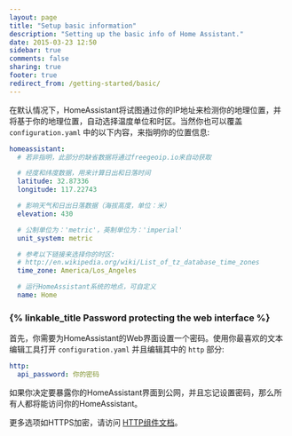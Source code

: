 ```yaml
---
layout: page
title: "Setup basic information"
description: "Setting up the basic info of Home Assistant."
date: 2015-03-23 12:50
sidebar: true
comments: false
sharing: true
footer: true
redirect_from: /getting-started/basic/
---
```


在默认情况下，HomeAssistant将试图通过你的IP地址来检测你的地理位置，并将基于你的地理位置，自动选择温度单位和时区。当然你也可以覆盖 `configuration.yaml` 中的以下内容，来指明你的位置信息:

```yaml
homeassistant:
  # 若非指明，此部分的缺省数据将通过freegeoip.io来自动获取

  # 经度和纬度数据，用来计算日出和日落时间
  latitude: 32.87336
  longitude: 117.22743

  # 影响天气和日出日落数据（海拔高度，单位：米）
  elevation: 430

  # 公制单位为：'metric'，英制单位为：'imperial'
  unit_system: metric

  # 参考以下链接来选择你的时区:
  # http://en.wikipedia.org/wiki/List_of_tz_database_time_zones
  time_zone: America/Los_Angeles

  # 运行HomeAssistant系统的地点，可自定义
  name: Home
```

### {% linkable_title Password protecting the web interface %}

首先，你需要为HomeAssistant的Web界面设置一个密码。使用你最喜欢的文本编辑工具打开 `configuration.yaml` 并且编辑其中的 `http` 部分:

```yaml
http:
  api_password: 你的密码
```

<p class='note warning'>
如果你决定要暴露你的HomeAssistant界面到公网，并且忘记设置密码，那么所有人都将能访问你的HomeAssistant。
</p>

更多选项如HTTPS加密，请访问 [HTTP组件文档](/components/http/)。
